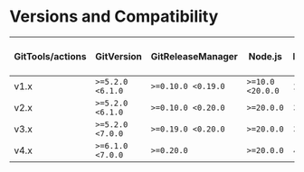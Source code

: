 # Versions and Compatibility

| GitTools/actions | GitVersion       | GitReleaseManager  | Node.js          |    Azure DevOps Agent     |
|------------------|------------------|--------------------|------------------|:-------------------------:|
| v1.x             | `>=5.2.0 <6.1.0` | `>=0.10.0 <0.19.0` | `>=10.0 <20.0.0` |          2.220.0          |
| v2.x             | `>=5.2.0 <6.1.0` | `>=0.10.0 <0.20.0` | `>=20.0.0`       |          3.224.0          |
| v3.x             | `>=5.2.0 <7.0.0` | `>=0.19.0 <0.20.0` | `>=20.0.0`       |          3.224.0          |
| v4.x             | `>=6.1.0 <7.0.0` | `>=0.20.0`         | `>=20.0.0`       |          4.244.1          |
